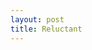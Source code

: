 ```yaml
---
layout: post
title: Reluctant
---
```


<!-- 

she can say that mom and dad is not having the best of what marriage can give. maybe they're having the worst?

earliest time she aware of the chaos is when she was five - an innocent kindergarten student is coming to school after watched her parents arguing during breakfast. and came home to the same wreck.

she watched the spectacular show (of them fighting) everyday. relentless arguments with no light shed upon what's argued is her normal day.

no, the fight is not entirely physical. mom and dad spat endless emotional assaults to each other. sometimes plates and kitchenwares involved, however those are not the only thing who took the damage.

it was their daughter.

their contempts of each other, assaults, arguments - built a narrative in her head - do not trust somebody too much. you might end up living your live like them.

she grown up thinking that marriage is an awful concept. marriage translates into a situation where you trapped with someone who could change everytime and nothing you can do about it. mom always told me that dad changed, also the same thing with dad. ok we get it, you both changed.

then time past by. fast forward to 24 year old version of her.

feelings come past and by. not a real charmer, but she managed to get involved into several relationships.

but there's a catch here. everytime she got into someone comfortable enough, she realized it could be the trap. the trap her parent fell when they were young.

when her partner suggesting to step the relationship forward, imagery of her parents fighting plays on her mind like a broken tv. past strifes take over her mind. she become terrified. the panic, the trauma.

the face of her father throwing plates now changes into him. the shouts, name-calling, now plays with his voice. her mother's whimper now take place in her lungs. all painful memories of her youth.

nope. time to flight. she set boundaries, be distant, pulling herself off of everything related with it. regardless what she really felt, fear is all she envisioned.

she never have forward visions of every relationship she had. and may never will. the narrative of awful marriage, being locked with someone who can change everytime, terrifies her.

<!-- 

xwrtznecvgyamipsjbqudhofkl Simple Substitution Cipher 
http://practicalcryptography.com/ciphers/simple-substitution-cipher/
-->